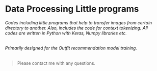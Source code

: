 # Data Processing Little programs
###### Codes including little programs that help to transfer images from certain directory to another. Also, includes the code for context tokenizing. All codes are written in Python with Keras, Numpy libraries etc.
###### Primarily designed for the Outfit recommendation model training.
>Please contact me with any questions.
